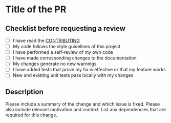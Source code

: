 # Title of the PR

<!-- Thank you for submitting a pull request to the repo. -->

## Checklist before requesting a review

- [ ] I have read the [CONTRIBUTING]
- [ ] My code follows the style guidelines of this project
- [ ] I have performed a self-review of my own code
- [ ] I have made corresponding changes to the documentation
- [ ] My changes generate no new warnings
- [ ] I have added tests that prove my fix is effective or that my feature works
- [ ] New and existing unit tests pass locally with my changes

## Description

Please include a summary of the change and which issue is fixed. Please also include relevant motivation and context. List any dependencies that are required for this change.

[CONTRIBUTING]: https://github.com/walvepulse/.github/blob/main/contributing.md
